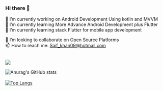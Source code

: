 ### Hi there 👋
🔭 I’m currently working on Android Development Using kotlin and MVVM</br>
🌱 I’m currently learning More Advance Android Development plus Flutter </br>
🌱 I’m currently learning stack Flutter for mobile app development </br>

👯 I’m looking to collaborate on Open Source Platforms</br>
📫 How to reach me: Saif_khan09@hotmail.com</br>
</br>

![](https://komarev.com/ghpvc/?SaaifKhan=SaaifKhan)

![Anurag's GitHub stats](https://github-readme-stats.vercel.app/api?username=SaaifKhan&show_icons=true&theme=radical)
</br>
</br>
[![Top Langs](https://github-readme-stats.vercel.app/api/top-langs/?username=SaaifKhan&layout=compact)](https://github.com/SaaifKhan/github-readme-stats)






<!--
**SaaifKhan/saaifkhan** is a ✨ _special_ ✨ repository because its `README.md` (this file) appears on your GitHub profile.

Here are some ideas to get you started:

- 🔭 I’m currently working on Android Development Using kotlin and MVVM
- 🌱 I’m currently learning More Advance Android Development(Rxjava2,and all) plus Doing Some Flutter Tutorials
- 👯 I’m looking to collaborate on Open Source Platforms
- 🤔 I’m looking for help with ...
- 💬 Ask me about ...
- 📫 How to reach me: Saif_khan09@hotmail.com
- 😄 Pronouns: ...
- ⚡ Fun fact: ...
-->
